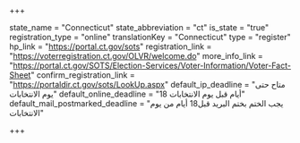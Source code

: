 +++

state_name = "Connecticut"
state_abbreviation = "ct"
is_state = "true"
registration_type = "online"
translationKey = "Connecticut"
type = "register"
hp_link = "https://portal.ct.gov/sots"
registration_link = "https://voterregistration.ct.gov/OLVR/welcome.do"
more_info_link = "https://portal.ct.gov/SOTS/Election-Services/Voter-Information/Voter-Fact-Sheet"
confirm_registration_link = "https://portaldir.ct.gov/sots/LookUp.aspx"
default_ip_deadline = "متاح حتى يوم الانتخابات"
default_online_deadline = "18 أيام قبل يوم الانتخابات"
default_mail_postmarked_deadline = "يجب الختم بختم البريد قبل18 أيام من يوم الانتخابات"

+++